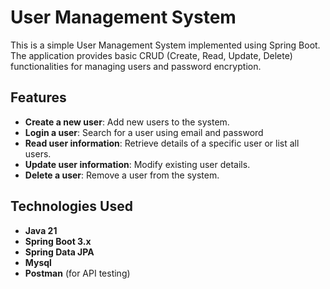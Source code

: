# User Management System

This is a simple User Management System implemented using Spring Boot. The application provides basic CRUD 
(Create, Read, Update, Delete) functionalities for managing users and password encryption.

## Features

- **Create a new user**: Add new users to the system.
- **Login a user**: Search for a user using email and password
- **Read user information**: Retrieve details of a specific user or list all users.
- **Update user information**: Modify existing user details.
- **Delete a user**: Remove a user from the system.

## Technologies Used

- **Java 21**
- **Spring Boot 3.x**
- **Spring Data JPA**
- **Mysql** 
- **Postman** (for API testing)